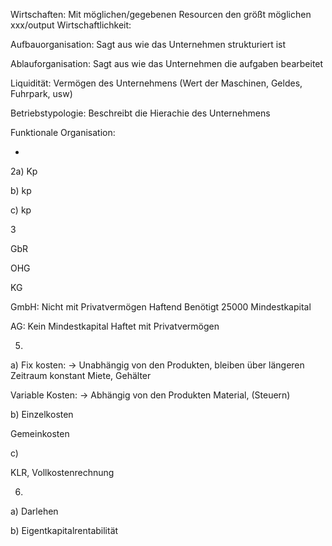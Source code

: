 Wirtschaften: Mit möglichen/gegebenen Resourcen den größt möglichen xxx/output
Wirtschaftlichkeit: 



Aufbauorganisation: 
Sagt aus wie das Unternehmen strukturiert ist

Ablauforganisation: 
Sagt aus wie das Unternehmen die aufgaben bearbeitet

Liquidität: 
Vermögen des Unternehmens (Wert der Maschinen, Geldes, Fuhrpark, usw)

Betriebstypologie: 
Beschreibt die Hierachie des Unternehmens

Funktionale Organisation:



-


2a) Kp

b) kp

c) kp

3

GbR

OHG

KG

GmbH:
Nicht mit Privatvermögen Haftend
Benötigt 25000 Mindestkapital

AG:
Kein Mindestkapital
Haftet mit Privatvermögen

5.

a)
Fix kosten: -> Unabhängig von den Produkten, bleiben über längeren Zeitraum konstant
Miete, Gehälter

Variable Kosten: -> Abhängig von den Produkten
Material, (Steuern)

b)
Einzelkosten

Gemeinkosten

c)

KLR, Vollkostenrechnung

6.
a) 
Darlehen

b)
Eigentkapitalrentabilität